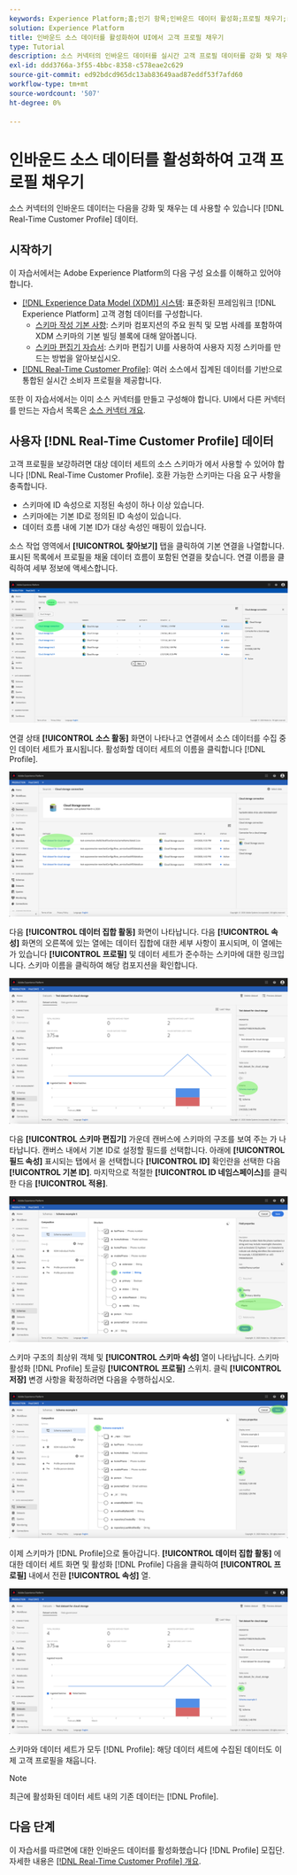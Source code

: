 ```yaml
---
keywords: Experience Platform;홈;인기 항목;인바운드 데이터 활성화;프로필 채우기;rtcp 채우기;채워진 통합 프로필
solution: Experience Platform
title: 인바운드 소스 데이터를 활성화하여 UI에서 고객 프로필 채우기
type: Tutorial
description: 소스 커넥터의 인바운드 데이터를 실시간 고객 프로필 데이터를 강화 및 채우는 데 사용할 수 있습니다.
exl-id: ddd3766a-3f55-4bbc-8358-c578eae2c629
source-git-commit: ed92bdcd965dc13ab83649aad87eddf53f7afd60
workflow-type: tm+mt
source-wordcount: '507'
ht-degree: 0%

---
```


# 인바운드 소스 데이터를 활성화하여 고객 프로필 채우기

소스 커넥터의 인바운드 데이터는 다음을 강화 및 채우는 데 사용할 수 있습니다 [!DNL Real-Time Customer Profile] 데이터.

## 시작하기

이 자습서에서는 Adobe Experience Platform의 다음 구성 요소를 이해하고 있어야 합니다.

- [[!DNL Experience Data Model (XDM)] 시스템](../../../xdm/home.md): 표준화된 프레임워크 [!DNL Experience Platform] 고객 경험 데이터를 구성합니다.
   - [스키마 작성 기본 사항](../../../xdm/schema/composition.md): 스키마 컴포지션의 주요 원칙 및 모범 사례를 포함하여 XDM 스키마의 기본 빌딩 블록에 대해 알아봅니다.
   - [스키마 편집기 자습서](../../../xdm/tutorials/create-schema-ui.md): 스키마 편집기 UI를 사용하여 사용자 지정 스키마를 만드는 방법을 알아보십시오.
- [[!DNL Real-Time Customer Profile]](../../../profile/home.md): 여러 소스에서 집계된 데이터를 기반으로 통합된 실시간 소비자 프로필을 제공합니다.

또한 이 자습서에서는 이미 소스 커넥터를 만들고 구성해야 합니다.  UI에서 다른 커넥터를 만드는 자습서 목록은 [소스 커넥터 개요](../../home.md).

## 사용자 [!DNL Real-Time Customer Profile] 데이터

고객 프로필을 보강하려면 대상 데이터 세트의 소스 스키마가 에서 사용할 수 있어야 합니다 [!DNL Real-Time Customer Profile]. 호환 가능한 스키마는 다음 요구 사항을 충족합니다.

- 스키마에 ID 속성으로 지정된 속성이 하나 이상 있습니다.
- 스키마에는 기본 ID로 정의된 ID 속성이 있습니다.
- 데이터 흐름 내에 기본 ID가 대상 속성인 매핑이 있습니다.

소스 작업 영역에서 **[!UICONTROL 찾아보기]** 탭을 클릭하여 기본 연결을 나열합니다. 표시된 목록에서 프로필을 채울 데이터 흐름이 포함된 연결을 찾습니다. 연결 이름을 클릭하여 세부 정보에 액세스합니다.

![](../../images/tutorials/dataflow/cloud-storage/batch/browse.png)

연결 상태 **[!UICONTROL 소스 활동]** 화면이 나타나고 연결에서 소스 데이터를 수집 중인 데이터 세트가 표시됩니다. 활성화할 데이터 세트의 이름을 클릭합니다 [!DNL Profile].

![](../../images/tutorials/dataflow/cloud-storage/batch/dataset-dataflow.png)

다음 **[!UICONTROL 데이터 집합 활동]** 화면이 나타납니다. 다음 **[!UICONTROL 속성]** 화면의 오른쪽에 있는 열에는 데이터 집합에 대한 세부 사항이 표시되며, 이 열에는 가 있습니다 **[!UICONTROL 프로필]** 및 데이터 세트가 준수하는 스키마에 대한 링크입니다. 스키마 이름을 클릭하여 해당 컴포지션을 확인합니다.

![](../../images/tutorials/dataflow/cloud-storage/batch/select-dataset-schema.png)

다음 **[!UICONTROL 스키마 편집기]** 가운데 캔버스에 스키마의 구조를 보여 주는 가 나타납니다. 캔버스 내에서 기본 ID로 설정할 필드를 선택합니다. 아래에 **[!UICONTROL 필드 속성]** 표시되는 탭에서 을 선택합니다 **[!UICONTROL ID]** 확인란을 선택한 다음 **[!UICONTROL 기본 ID]**. 마지막으로 적절한 **[!UICONTROL ID 네임스페이스]**&#x200B;를 클릭한 다음 **[!UICONTROL 적용]**.

![](../../images/tutorials/dataflow/cloud-storage/batch/set-schema-identity.png)

스키마 구조의 최상위 객체 및 **[!UICONTROL 스키마 속성]** 열이 나타납니다. 스키마 활성화 [!DNL Profile] 토글링 **[!UICONTROL 프로필]** 스위치. 클릭 **[!UICONTROL 저장]** 변경 사항을 확정하려면 다음을 수행하십시오.

![](../../images/tutorials/dataflow/cloud-storage/batch/enable-profile.png)

이제 스키마가 [!DNL Profile]으로 돌아갑니다. **[!UICONTROL 데이터 집합 활동]** 에 대한 데이터 세트 화면 및 활성화 [!DNL Profile] 다음을 클릭하여 **[!UICONTROL 프로필]** 내에서 전환 **[!UICONTROL 속성]** 열.

![](../../images/tutorials/dataflow/cloud-storage/batch/enable-dataset-profile.png)

스키마와 데이터 세트가 모두 [!DNL Profile]: 해당 데이터 세트에 수집된 데이터도 이제 고객 프로필을 채웁니다.

>[!NOTE]
>
>최근에 활성화된 데이터 세트 내의 기존 데이터는 [!DNL Profile].

## 다음 단계

이 자습서를 따르면에 대한 인바운드 데이터를 활성화했습니다 [!DNL Profile] 모집단. 자세한 내용은 [[!DNL Real-Time Customer Profile] 개요](../../../profile/home.md).
